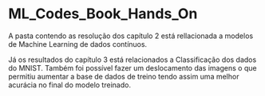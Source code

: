 # ML_Codes_Book_Hands_On


A pasta contendo as resolução dos capítulo 2 está rellacionada a modelos de Machine Learning de dados contínuos.

Já os resultados do capítulo 3 está relacionados a Classificação dos dados do MNIST. Também foi possível fazer um deslocamento das imagens o que permitiu aumentar a base de dados de treino tendo assim uma melhor acurácia no final do modelo treinado.
